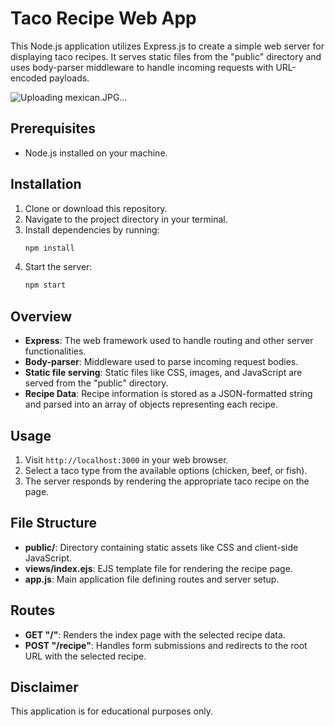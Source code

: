 # Taco Recipe Web App

This Node.js application utilizes Express.js to create a simple web server for displaying taco recipes. It serves static files from the "public" directory and uses body-parser middleware to handle incoming requests with URL-encoded payloads.

![Uploading mexican.JPG…]()


## Prerequisites
- Node.js installed on your machine.

## Installation
1. Clone or download this repository.
2. Navigate to the project directory in your terminal.
3. Install dependencies by running:
    ```bash
    npm install
    ```
4. Start the server:
    ```bash
    npm start
    ```

## Overview
- **Express**: The web framework used to handle routing and other server functionalities.
- **Body-parser**: Middleware used to parse incoming request bodies.
- **Static file serving**: Static files like CSS, images, and JavaScript are served from the "public" directory.
- **Recipe Data**: Recipe information is stored as a JSON-formatted string and parsed into an array of objects representing each recipe.

## Usage
1. Visit `http://localhost:3000` in your web browser.
2. Select a taco type from the available options (chicken, beef, or fish).
3. The server responds by rendering the appropriate taco recipe on the page.

## File Structure
- **public/**: Directory containing static assets like CSS and client-side JavaScript.
- **views/index.ejs**: EJS template file for rendering the recipe page.
- **app.js**: Main application file defining routes and server setup.

## Routes
- **GET "/"**: Renders the index page with the selected recipe data.
- **POST "/recipe"**: Handles form submissions and redirects to the root URL with the selected recipe.

## Disclaimer
This application is for educational purposes only.
